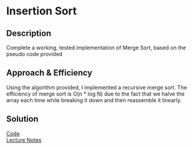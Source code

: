 # Insertion Sort

## Description
Complete a working, tested implementation of Merge Sort, based on the pseudo code provided


## Approach & Efficiency
Using the algorithm provided, I implemented a recursive merge sort.
The efficiency of merge sort is O(n * log N) due to the fact that we halve the array each time while breaking it down and then reassemble it linearly.



## Solution
[Code](../src/main/java/code/challenges/Sort.java)  
[Lecture Notes](../docs/LectureNotesMerge.md)  


